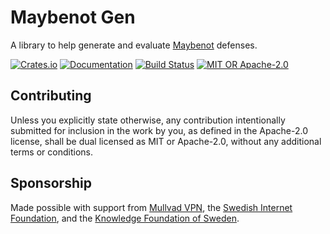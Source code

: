 # Maybenot Gen

A library to help generate and evaluate
[Maybenot](https://github.com/maybenot-io/maybenot) defenses.

[![Crates.io][crates-badge]][crates-url]
[![Documentation][docs-badge]][docs-url]
[![Build Status][tests-badge]][tests-url]
[![MIT OR Apache-2.0][license-badge]][license-url]

[crates-badge]: https://img.shields.io/crates/v/maybenot-gen.svg
[crates-url]: https://crates.io/crates/maybenot-gen
[docs-badge]: https://docs.rs/maybenot-gen/badge.svg
[docs-url]: https://docs.rs/maybenot-gen
[tests-badge]: https://github.com/maybenot-io/maybenot/actions/workflows/build-and-test.yml/badge.svg
[tests-url]: https://github.com/maybenot-io/maybenot/actions
[license-badge]: https://img.shields.io/crates/l/maybenot-gen
[license-url]: https://github.com/maybenot-io/maybenot/

## Contributing

Unless you explicitly state otherwise, any contribution intentionally submitted
for inclusion in the work by you, as defined in the Apache-2.0 license, shall be
dual licensed as MIT or Apache-2.0, without any additional terms or conditions.

## Sponsorship

Made possible with support from [Mullvad VPN](https://mullvad.net/), the
[Swedish Internet Foundation](https://internetstiftelsen.se/en/), and the
[Knowledge Foundation of Sweden](https://www.kks.se/en/start-en/).
